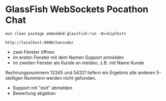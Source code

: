 # GlassFish WebSockets Pocathon Chat

```
mvn clean package embedded-glassfish:run -D=skipTests
```


```
http://localhost:8080/hascode/
```

 - zwei Fenster öffnen
 - im ersten Fenster mit dem Namen Support anmelden
 - im zweiten Fenster als Kunde an melden, z.B. mit Name Kunde
 
 
 Rechnungsnummern 12345 und 54321 liefern ein Ergebnis alle anderen 5-stelligen Nummern werden nicht gefunden.
 
 - Support mit "exit" abmelden
 - Bewertung abgeben
